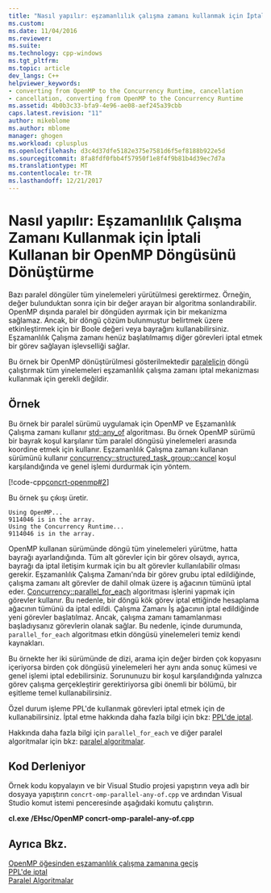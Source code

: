 ```yaml
---
title: "Nasıl yapılır: eşzamanlılık çalışma zamanı kullanmak için İptali kullanan bir OpenMP döngüsünü dönüştürme | Microsoft Docs"
ms.custom: 
ms.date: 11/04/2016
ms.reviewer: 
ms.suite: 
ms.technology: cpp-windows
ms.tgt_pltfrm: 
ms.topic: article
dev_langs: C++
helpviewer_keywords:
- converting from OpenMP to the Concurrency Runtime, cancellation
- cancellation, converting from OpenMP to the Concurrency Runtime
ms.assetid: 4b0b3c33-bfa9-4e96-ae08-aef245a39cbb
caps.latest.revision: "11"
author: mikeblome
ms.author: mblome
manager: ghogen
ms.workload: cplusplus
ms.openlocfilehash: d3c4d37dfe5182e375e7581d6f5ef8188b922e5d
ms.sourcegitcommit: 8fa8fdf0fbb4f57950f1e8f4f9b81b4d39ec7d7a
ms.translationtype: MT
ms.contentlocale: tr-TR
ms.lasthandoff: 12/21/2017
---
```

# <a name="how-to-convert-an-openmp-loop-that-uses-cancellation-to-use-the-concurrency-runtime"></a>Nasıl yapılır: Eşzamanlılık Çalışma Zamanı Kullanmak için İptali Kullanan bir OpenMP Döngüsünü Dönüştürme
Bazı paralel döngüler tüm yinelemeleri yürütülmesi gerektirmez. Örneğin, değer bulunduktan sonra için bir değer arayan bir algoritma sonlandırabilir. OpenMP dışında paralel bir döngüden ayırmak için bir mekanizma sağlamaz. Ancak, bir döngü çözüm bulunmuştur belirtmek üzere etkinleştirmek için bir Boole değeri veya bayrağını kullanabilirsiniz. Eşzamanlılık Çalışma zamanı henüz başlatılmamış diğer görevleri iptal etmek bir görev sağlayan işlevselliği sağlar.  
  
 Bu örnek bir OpenMP dönüştürülmesi gösterilmektedir [paralel](../../parallel/concrt/how-to-use-parallel-invoke-to-write-a-parallel-sort-routine.md#parallel)[için](../../parallel/openmp/reference/for-openmp.md) döngü çalıştırmak tüm yinelemeleri eşzamanlılık çalışma zamanı iptal mekanizması kullanmak için gerekli değildir.  
  
## <a name="example"></a>Örnek  

 Bu örnek bir paralel sürümü uygulamak için OpenMP ve Eşzamanlılık Çalışma zamanı kullanır [std::any_of](../../standard-library/algorithm-functions.md#any_of) algoritması. Bu örnek OpenMP sürümü bir bayrak koşul karşılanır tüm paralel döngüsü yinelemeleri arasında koordine etmek için kullanır. Eşzamanlılık Çalışma zamanı kullanan sürümünü kullanır [concurrency::structured_task_group::cancel](reference/structured-task-group-class.md#cancel) koşul karşılandığında ve genel işlemi durdurmak için yöntem.  

  
 [!code-cpp[concrt-openmp#2](../../parallel/concrt/codesnippet/cpp/convert-an-openmp-loop-that-uses-cancellation_1.cpp)]  
  
 Bu örnek şu çıkışı üretir.  
  
```Output  
Using OpenMP...  
9114046 is in the array.  
Using the Concurrency Runtime...  
9114046 is in the array.  
```  
  
 OpenMP kullanan sürümünde döngü tüm yinelemeleri yürütme, hatta bayrağı ayarlandığında. Tüm alt görevler için bir görev olsaydı, ayrıca, bayrağı da iptal iletişim kurmak için bu alt görevler kullanılabilir olması gerekir. Eşzamanlılık Çalışma Zamanı'nda bir görev grubu iptal edildiğinde, çalışma zamanı alt görevler de dahil olmak üzere iş ağacının tümünü iptal eder. [Concurrency::parallel_for_each](reference/concurrency-namespace-functions.md#parallel_for_each) algoritması işlerini yapmak için görevler kullanır. Bu nedenle, bir döngü kök görev iptal ettiğinde hesaplama ağacının tümünü da iptal edildi. Çalışma Zamanı İş ağacının iptal edildiğinde yeni görevler başlatılmaz. Ancak, çalışma zamanı tamamlanması başladıysanız görevlerin olanak sağlar. Bu nedenle, içinde durumunda, `parallel_for_each` algoritması etkin döngüsü yinelemeleri temiz kendi kaynakları.  
  
 Bu örnekte her iki sürümünde de dizi, arama için değer birden çok kopyasını içeriyorsa birden çok döngüsü yinelemeleri her aynı anda sonuç kümesi ve genel işlemi iptal edebilirsiniz. Sorununuzu bir koşul karşılandığında yalnızca görev çalışma gerçekleştirir gerektiriyorsa gibi önemli bir bölümü, bir eşitleme temel kullanabilirsiniz.  
  
 Özel durum işleme PPL'de kullanmak görevleri iptal etmek için de kullanabilirsiniz. İptal etme hakkında daha fazla bilgi için bkz: [PPL'de iptal](cancellation-in-the-ppl.md).  
  
 Hakkında daha fazla bilgi için `parallel_for_each` ve diğer paralel algoritmalar için bkz: [paralel algoritmalar](../../parallel/concrt/parallel-algorithms.md).  
  
## <a name="compiling-the-code"></a>Kod Derleniyor  
 Örnek kodu kopyalayın ve bir Visual Studio projesi yapıştırın veya adlı bir dosyaya yapıştırın `concrt-omp-parallel-any-of.cpp` ve ardından Visual Studio komut istemi penceresinde aşağıdaki komutu çalıştırın.  
  
 **cl.exe /EHsc/OpenMP concrt-omp-paralel-any-of.cpp**  
  
## <a name="see-also"></a>Ayrıca Bkz.  
 [OpenMP öğesinden eşzamanlılık çalışma zamanına geçiş](../../parallel/concrt/migrating-from-openmp-to-the-concurrency-runtime.md)   
 [PPL'de iptal](cancellation-in-the-ppl.md)   
 [Paralel Algoritmalar](../../parallel/concrt/parallel-algorithms.md)

